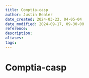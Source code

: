 ```yaml
---
title: Comptia-casp
author: Justin Bealer
date_created: 2024-03-22, 04-05-04
date_modified: 2024-09-17, 09-30-00
reference: 
description: 
aliases: 
tags: 
---
```

# Comptia-casp
